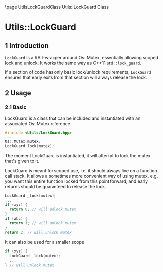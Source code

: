 \page UtilsLockGuardClass Utils::LockGuard Class
# Utils::LockGuard

## 1 Introduction

`LockGuard` is a RAII-wrapper around Os::Mutex, essentially allowing scoped
lock and unlock. It works the same way as C++11 `std::lock_guard`.

If a section of code has only basic lock/unlock requirements, `LockGuard`
ensures that early exits from that section will always release the lock.

## 2 Usage

### 2.1 Basic

LockGuard is a class that can be included and instantiated with an associated
Os::Mutex reference.

```cpp
#include <Utils/LockGuard.hpp>
...
Os::Mutex mutex;
LockGuard lock(mutex);
```

The moment LockGuard is instantiated, it will attempt to lock the mutex that's
given to it.

LockGuard is meant for scoped use, i.e. it should always live on a function
call stack. It allows a sometimes more convenient way of using mutex, e.g. you
want this entire function locked from this point forward, and early returns
should be guaranteed to release the lock.

```cpp
LockGuard _lock(mutex);
...
if (xyz) {
  return 0; // will unlock mutex
}
if (abc) {
  return 1; // will unlock mutex
}
return 2; // will unlock mutex
```

It can also be used for a smaller scope

```cpp
if (xyz) {
  LockGuard _lock(mutex);
  ...
} // will unlock mutex
